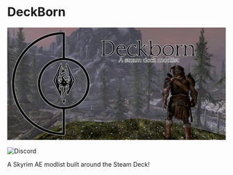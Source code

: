 # DeckBorn

![Deckborn](https://github.com/Pentonize/DeckBorn/blob/main/Deckborn.png)

![Discord](https://img.shields.io/discord/714478891602935819?style=flat&logo=discord&link=https://discord.gg/KYgU4zbEZd)










A Skyrim AE modlist built around the Steam Deck!

